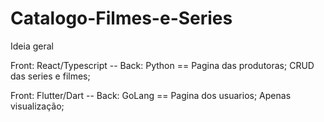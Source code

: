 # Catalogo-Filmes-e-Series

Ideia geral

Front: React/Typescript -- Back: Python == Pagina das produtoras; CRUD das series e filmes;

Front: Flutter/Dart -- Back: GoLang == Pagina dos usuarios; Apenas visualização;
